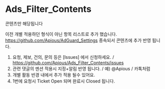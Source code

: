 # Ads_Filter_Contents
콘텐츠만 해당됩니다

이전 개별 적용하던 형식이 아닌 항목 리스트로 추가 했습니다.
https://github.com/Apious/AdGuard_Settings 종속되서 콘텐츠에 추가 반영 됩니다.

1. 요청, 제보, 건의, 문의 등은 [Issues] 에서 신청하세요.
/ https://github.com/Apious/Ads_Filter_Contents/issues
2. 관련 댓글의 멘션 적용시 지정+알림 반영 됩니다. / 예) @Apious / 카톡처럼
3. 개별 활동 반경 내에서 추가 적용 될수 있어요.
4. 1번에 요청시 Ticket Open 되며 완료시 Closed 됩니다.
